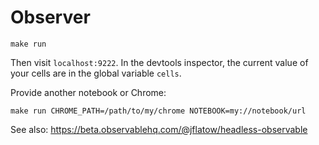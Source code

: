 # Observer

```
make run
```

Then visit `localhost:9222`.
In the devtools inspector, the current value of your cells are in the global variable `cells`.

Provide another notebook or Chrome:

```
make run CHROME_PATH=/path/to/my/chrome NOTEBOOK=my://notebook/url
```

See also: https://beta.observablehq.com/@jflatow/headless-observable
